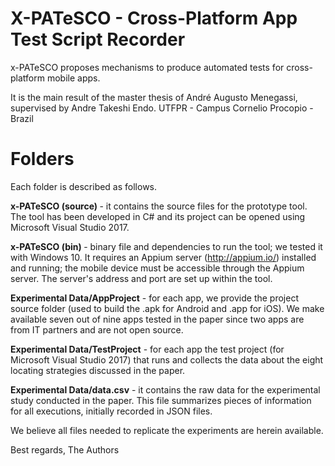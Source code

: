 # X-PATeSCO - Cross-Platform App Test Script Recorder

x-PATeSCO proposes mechanisms to produce automated tests for cross-platform mobile apps. 

It is the main result of the master thesis of André Augusto Menegassi, supervised by Andre Takeshi Endo. UTFPR - Campus Cornelio Procopio - Brazil

<h1>Folders</h1>

Each folder is described as follows. 

<b>x-PATeSCO (source) </b>- it contains the source files for the prototype tool. The tool has been developed in C# and its project can be opened using Microsoft Visual Studio 2017.

<b>x-PATeSCO (bin) </b> - binary file and dependencies to run the tool; we tested it with Windows 10. It requires an Appium server (http://appium.io/) installed and running; the mobile device must be accessible through the Appium server. The server's address and port are set up within the tool. 

<b>Experimental Data/AppProject</b> - for each app, we provide the project source folder (used to build the .apk for Android and .app for iOS). We make available seven out of nine apps tested in the paper since two apps are from IT partners and are not open source. 
 
<b>Experimental Data/TestProject</b> - for each app the test project (for Microsoft Visual Studio 2017) that runs and collects the data about the eight locating strategies discussed in the paper. 

<b>Experimental Data/data.csv</b> - it contains the raw data for the experimental study conducted in the paper. This file summarizes pieces of information for all executions, initially recorded in JSON files.

We believe all files needed to replicate the experiments are herein available. 

Best regards,
The Authors
